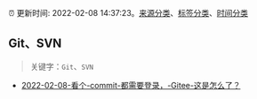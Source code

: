 :alarm_clock: 更新时间: 2022-02-08 14:37:23。[来源分类](../README.md)、[标签分类](../TAGS.md)、[时间分类](../TIMELINE.md)

## Git、SVN


> 关键字：`Git`、`SVN`



- [2022-02-08-看个-commit-都需要登录，-Gitee-这是怎么了？](https://www.v2ex.com/t/832503) 
